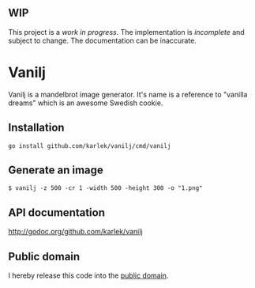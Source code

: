 WIP
---
This project is a *work in progress*. The implementation is *incomplete* and
subject to change. The documentation can be inaccurate.

Vanilj
======
Vanilj is a mandelbrot image generator. It's name is a reference to "vanilla
dreams" which is an awesome Swedish cookie. 

Installation
------------

`go install github.com/karlek/vanilj/cmd/vanilj`

Generate an image
-----------------
```shell
$ vanilj -z 500 -cr 1 -width 500 -height 300 -o "1.png"
```

API documentation
-----------------
http://godoc.org/github.com/karlek/vanilj

Public domain
-------------
I hereby release this code into the [public domain](https://creativecommons.org/publicdomain/zero/1.0/).
